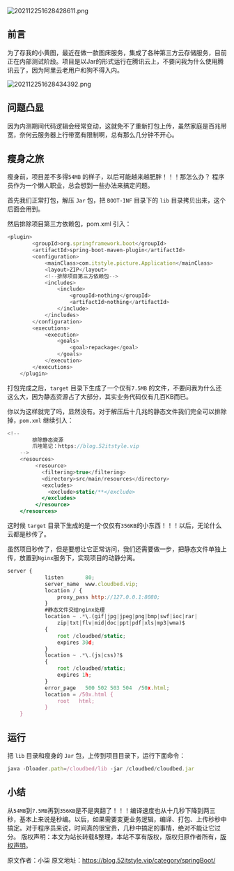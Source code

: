 


![202112251628428611.png](https://gitee.com/hezhiyuan007/java-study/raw/master/images/SpringBoot4/366457fa-c6ca-4a6f-9519-f3bc7ed7a0e6.png)

## 前言

为了存我的小黄图，最近在做一款图床服务，集成了各种第三方云存储服务，目前正在内部测试阶段。项目是以Jar的形式运行在腾讯云上，不要问我为什么使用腾讯云了，因为阿里云老用户和狗不得入内。

![202112251628434392.png](https://gitee.com/hezhiyuan007/java-study/raw/master/images/SpringBoot4/00d63b6e-389c-495e-ac59-88a768dd4341.png)

## 问题凸显

因为内测期间代码逻辑会经常变动，这就免不了重新打包上传，虽然家庭是百兆带宽，奈何云服务器上行带宽有限制啊，总有那么几分钟不开心。

## 瘦身之旅

瘦身前，项目差不多得`54MB` 的样子，以后可能越来越肥胖！！！那怎么办？ 程序员作为一个懒人职业，总会想到一些办法来搞定问题。

首先我们正常打包，解压 `Jar` 包，把 `BOOT-INF` 目录下的 `lib` 目录拷贝出来，这个后面会用到。

然后排除项目第三方依赖包，pom.xml 引入：

```js 
<plugin>
        <groupId>org.springframework.boot</groupId>
        <artifactId>spring-boot-maven-plugin</artifactId>
        <configuration>
            <mainClass>com.itstyle.picture.Application</mainClass>
            <layout>ZIP</layout>
            <!--排除项目第三方依赖包-->
            <includes>
                <include>
                    <groupId>nothing</groupId>
                    <artifactId>nothing</artifactId>
                </include>
            </includes>
        </configuration>
        <executions>
            <execution>
                <goals>
                    <goal>repackage</goal>
                </goals>
            </execution>
        </executions>
    </plugin>
```

打包完成之后，`target` 目录下生成了一个仅有`7.5MB` 的文件，不要问我为什么还这么大，因为静态资源占了大部分，其实业务代码仅有几百KB而已。

你以为这样就完了吗，显然没有。对于解压后十几兆的静态文件我们完全可以排除掉，`pom.xml` 继续引入：

```js 
<!--
        排除静态资源
        爪哇笔记：https://blog.52itstyle.vip
    -->
    <resources>
         <resource>
           <filtering>true</filtering>
           <directory>src/main/resources</directory>
           <excludes>
             <exclude>static/**</exclude>
           </excludes>
         </resource>
    </resources>
```

这时候 `target` 目录下生成的是一个仅仅有`356KB`的小东西！！！以后，无论什么云都是秒传了。

虽然项目秒传了，但是要想让它正常访问，我们还需要做一步，把静态文件单独上传，放置到`Nginx`服务下，实现项目的动静分离。

```js 
server {
            listen       80;
            server_name  www.cloudbed.vip;
            location / {
                proxy_pass http://127.0.0.1:8080;
            }
            #静态文件交给nginx处理
            location ~ .*\.(gif|jpg|jpeg|png|bmp|swf|ioc|rar|
                zip|txt|flv|mid|doc|ppt|pdf|xls|mp3|wma)$
            {
                root /cloudbed/static;
                expires 30d;
            }
            location ~ .*\.(js|css)?$
            {
                root /cloudbed/static;
                expires 1h;
            }
            error_page   500 502 503 504  /50x.html;
            location = /50x.html {
                root   html;
            }
    }
```

## 运行

把 `lib` 目录和瘦身的 `Jar` 包，上传到项目目录下，运行下面命令：

```js 
java -Dloader.path=/cloudbed/lib -jar /cloudbed/cloudbed.jar
```

## 小结

从`54MB`到`7.5MB`再到`356KB`是不是爽翻了！！！编译速度也从十几秒下降到两三秒，基本上来说是秒编。以后，如果需要变更业务逻辑，编译、打包、上传秒秒中搞定。对于程序员来说，时间真的很宝贵，几秒中搞定的事情，绝对不能让它过分。
版权声明：本文为站长转载&整理，本站不享有版权，版权归原作者所有，[版权声明](https://gitee.com/hezhiyuan007/java-notes/raw/master/disclaimer.md)。




原文作者：小柒 原文地址：https://blog.52itstyle.vip/category/springBoot/